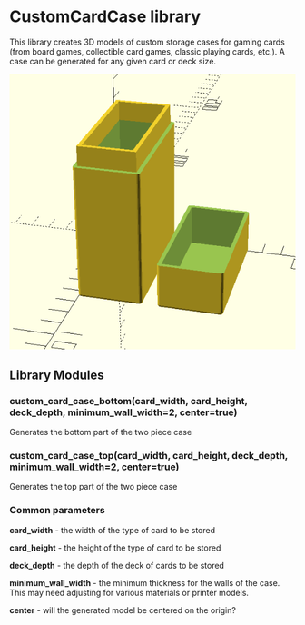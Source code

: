 # CustomCardCase library

This library creates 3D models of custom storage cases for gaming cards (from board games, collectible card games, classic playing cards, etc.). A case can be generated for any given card or deck size.

![A 3D graphical rendering of two parts of a card storage box. On the left is the main part of the box. On the right is the lid, which is inverted.](assets/both_parts_rendered.png)

## Library Modules

### custom_card_case_bottom(card_width, card_height, deck_depth, minimum_wall_width=2, center=true)

Generates the bottom part of the two piece case

### custom_card_case_top(card_width, card_height, deck_depth, minimum_wall_width=2, center=true)

Generates the top part of the two piece case

### Common parameters

**card_width** - the width of the type of card to be stored

**card_height** - the height of the type of card to be stored

**deck_depth** - the depth of the deck of cards to be stored

**minimum_wall_width** - the minimum thickness for the walls of the case. This may need adjusting for various materials or printer models.

**center** - will the generated model be centered on the origin?
